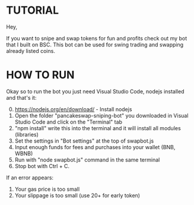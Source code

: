 # TUTORIAL

Hey,

If you want to snipe and swap tokens for fun and profits check out my bot that I built on BSC. This bot can be used for swing trading and swapping already listed coins.


# HOW TO RUN

Okay so to run the bot you just need Visual Studio Code, nodejs installed and that's it:

0. https://nodejs.org/en/download/ - Install nodejs
0. Open the folder "pancakeswap-sniping-bot" you downloaded in Visual Studio Code and click on the "Terminal" tab
1. "npm install" write this into the terminal and it will install all modules (libraries)
2. Set the settings in "Bot settings" at the top of swapbot.js
3. Input enough funds for fees and purchases into your wallet (BNB, WBNB)
4. Run with "node swapbot.js" command in the same terminal
5. Stop bot with Ctrl + C.

If an error appears:

1. Your gas price is too small 
1. Your slippage is too small (use 20+ for early token)
